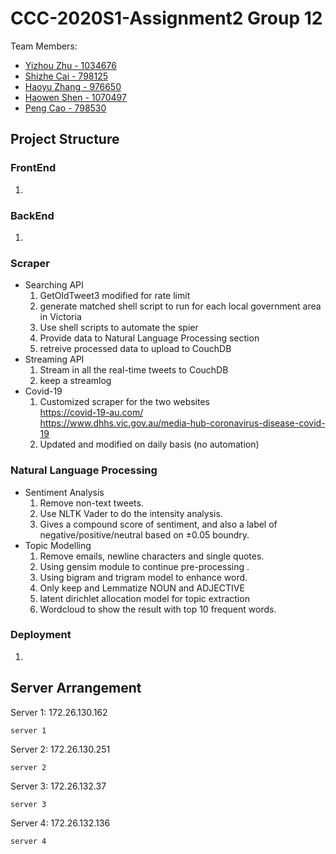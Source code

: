 # CCC-2020S1-Assignment2 Group 12
Team Members:
* [Yizhou Zhu - 1034676](https://github.com/lupintheforth)
* [Shizhe Cai - 798125](https://github.com/shizhec)
* [Haoyu Zhang - 976650](https://github.com/Neetordy)
* [Haowen Shen - 1070497](https://github.com/hwnshen)
* [Peng Cao - 798530](https://github.com/c731615340)

## Project Structure
### FrontEnd
1.

### BackEnd
1.

### Scraper
* Searching API
  1. GetOldTweet3 modified for rate limit
  2. generate matched shell script to run for each local government area in Victoria
  3. Use shell scripts to automate the spier
  4. Provide data to Natural Language Processing section
  5. retreive processed data to upload to CouchDB
* Streaming API
  1. Stream in all the real-time tweets to CouchDB
  2. keep a streamlog
* Covid-19
  1. Customized scraper for the two websites  
     https://covid-19-au.com/  
     https://www.dhhs.vic.gov.au/media-hub-coronavirus-disease-covid-19
  2. Updated and modified on daily basis (no automation)


### Natural Language Processing
* Sentiment Analysis
  1. Remove non-text tweets.
  2. Use NLTK Vader to do the intensity analysis.
  3. Gives a compound score of sentiment, and also a label
     of negative/positive/neutral based on ±0.05 boundry.
* Topic Modelling
  1. Remove emails, newline characters and single quotes.
  2. Using gensim module to continue pre-processing .
  3. Using bigram and trigram model to enhance word.
  4. Only keep and Lemmatize NOUN and ADJECTIVE
  5. latent dirichlet allocation model for topic extraction
  6. Wordcloud to show the result with top 10 frequent words.
  

### Deployment
1.

## Server Arrangement
Server 1: 172.26.130.162
```
server 1 
```
Server 2: 172.26.130.251
```
server 2  
```
Server 3: 172.26.132.37
```
server 3 
```
Server 4: 172.26.132.136
```
server 4 
```

